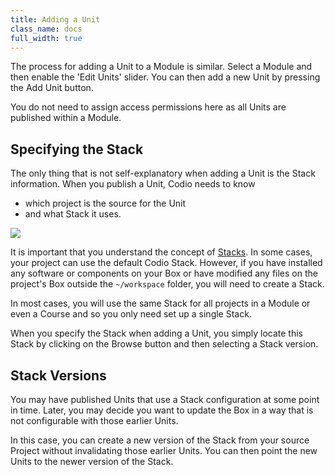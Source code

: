 ```yaml
---
title: Adding a Unit
class_name: docs
full_width: true
---
```


The process for adding a Unit to a Module is similar. Select a Module and then enable the 'Edit Units' slider. You can then add a new Unit by pressing the Add Unit button.

You do not need to assign access permissions here as all Units are published within a Module. 

## Specifying the Stack
The only thing that is not self-explanatory when adding a Unit is the Stack information. When you publish a Unit, Codio needs to know 

- which project is the source for the Unit
- and what Stack it uses.

![](/img/docs/stacks_list.png)

It is important that you understand the concept of [Stacks](/docs/dashboard/stacks/). In some cases, your project can use the default Codio Stack. However, if you have installed any software or components on your Box or have modified any files on the project's Box outside the `~/workspace` folder, you will need to create a Stack.

In most cases, you will use the same Stack for all projects in a Module or even a Course and so you only need set up a single Stack. 

When you specify the Stack when adding a Unit, you simply locate this Stack by clicking on the Browse button and then selecting a Stack version.

## Stack Versions
You may have published Units that use a Stack configuration at some point in time. Later, you may decide you want to update the Box in a way that is not configurable with those earlier Units. 

In this case, you can create a new version of the Stack from your source Project without invalidating those earlier Units. You can then point the new Units to the newer version of the Stack.

